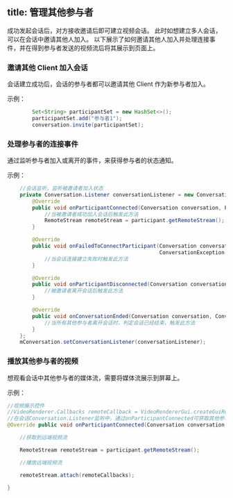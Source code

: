 ﻿
title: 管理其他参与者
---

成功发起会话后，对方接收邀请后即可建立视频会话。
此时如想建立多人会话，可以在会话中邀请其他人加入。
以下展示了如何邀请其他人加入并处理连接事件，并在得到参与者发送的视频流后将其展示到页面上。

### 邀请其他 Client 加入会话

会话建立成功后，会话的参与者都可以邀请其他 Client 作为新参与者加入。

示例：

```java
        Set<String> participantSet = new HashSet<>();
        participantSet.add("参与者1");
        conversation.invite(participantSet);

```

### 处理参与者的连接事件

通过监听参与者加入或离开的事件，来获得参与者的状态通知。

示例：

```java
    //会话监听，监听被邀请者加入状态
    private Conversation.Listener conversationListener = new Conversation.Listener() {
        @Override
        public void onParticipantConnected(Conversation conversation, Participant participant) {
            //当被邀请者成功加入会话后触发此方法
            RemoteStream remoteStream = participant.getRemoteStream();
        }

        @Override
        public void onFailedToConnectParticipant(Conversation conversation, Participant participant,
                                                 ConversationException exception) {
            //当会话连接建立失败时触发此方法
        }

        @Override
        public void onParticipantDisconnected(Conversation conversation, Participant participant) {
            //被邀请者离开会话后触发此方法
        }

        @Override
        public void onConversationEnded(Conversation conversation, ConversationException exception) {
            //当所有其他参与者离开会话时，判定会话已经结束，触发此方法
        }
    };
    mConversation.setConversationListener(conversationListener);

```

### 播放其他参与者的视频

想观看会话中其他参与者的媒体流，需要将媒体流展示到屏幕上。

示例：

```java
//视频展示控件
//VideoRenderer.Callbacks remoteCallback = VideoRendererGui.createGuiRenderer(50, 75, 25, 25, RendererCommon.ScalingType.SCALE_ASPECT_FILL, false);
//在会话Conversation.Listener监听中，通过onParticipantConnected可获取其他参与者的媒体流
@Override public void onParticipantConnected(Conversation conversation, Participant participant) { 

    //获取到远端视频流  

    RemoteStream remoteStream = participant.getRemoteStream();  

    //播放远端视频流  

    remoteStream.attach(remoteCallbacks); 

}
```
